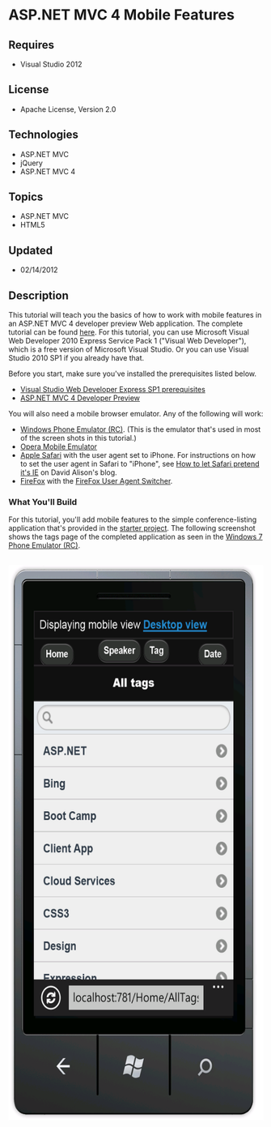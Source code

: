 # ASP.NET MVC 4 Mobile Features
## Requires
- Visual Studio 2012
## License
- Apache License, Version 2.0
## Technologies
- ASP.NET MVC
- jQuery
- ASP.NET MVC 4
## Topics
- ASP.NET MVC
- HTML5
## Updated
- 02/14/2012
## Description

<p>This tutorial will teach you the basics of how to work with mobile features in an ASP.NET MVC 4 developer preview Web application. The complete tutorial can be found
<a href="http://www.asp.net/mvc/tutorials/aspnet-mvc-4-mobile-features">here</a>. For this tutorial, you can use Microsoft Visual Web Developer 2010 Express Service Pack 1 (&quot;Visual Web Developer&quot;), which is a free version of Microsoft Visual Studio. Or you
 can use Visual Studio 2010 SP1 if you already have that.</p>
<p>Before you start, make sure you've installed the prerequisites listed below.</p>
<ul>
<li><a href="http://www.microsoft.com/web/gallery/install.aspx?appid=VWD2010SP1Pack">Visual Studio Web Developer Express SP1 prerequisites</a>
</li><li><a href="http://www.microsoft.com/web/gallery/install.aspx?appsxml=&appid=MVC3">ASP.NET MVC 4 Developer Preview</a>
</li></ul>
<p>You will also need a mobile browser emulator. Any of the following will work:</p>
<ul>
<li><a href="http://www.microsoft.com/download/en/details.aspx?displaylang=en&id=27153">Windows Phone Emulator (RC)</a>. (This is the emulator that's used in most of the screen shots in this tutorial.)
</li><li><a href="http://www.opera.com/developer/tools/mobile/">Opera Mobile Emulator </a>
</li><li><a href="http://www.apple.com/safari/download/">Apple Safari</a> with the user agent set to iPhone. For instructions on how to set the user agent in Safari to &quot;iPhone&quot;, see
<a href="http://www.davidalison.com/2008/05/how-to-let-safari-pretend-its-ie.html">
How to let Safari pretend it's IE</a> on David Alison's blog. </li><li><a href="http://www.bing.com/search?q=firefox&#43;download">FireFox</a> with the <a href="https://addons.mozilla.org/en-US/firefox/addon/user-agent-switcher/">
FireFox User Agent Switcher</a>. </li></ul>
<h3>What You'll Build</h3>
<p>For this tutorial, you'll add mobile features to the simple conference-listing application that's provided in the
<a href="http://go.microsoft.com/fwlink/?LinkId=228307">starter project</a>. The following screenshot shows the tags page of the completed application as seen in the
<a href="http://www.microsoft.com/download/en/details.aspx?displaylang=en&id=27153">
Windows 7 Phone Emulator (RC)</a>.</p>
<p><em>&nbsp;<img src="44106-windows-live-writer_asp.net-mvc-4-mobile-features_d2ff_p1_tags_completedproj_thumb%5b1%5d.png" alt="" width="613" height="1096"></em></p>

